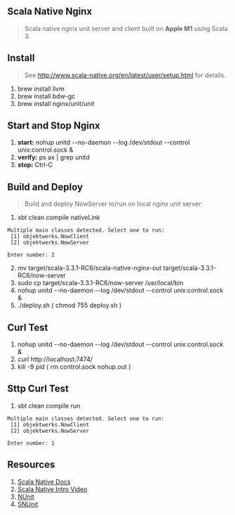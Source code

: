 Scala Native Nginx
------------------
>Scala native nginx unit server and client built on **Apple M1** using Scala 3.

Install
-------
>See http://www.scala-native.org/en/latest/user/setup.html for details.
1. brew install llvm
2. brew install bdw-gc
3. brew install nginx/unit/unit

Start and Stop Nginx
--------------------
1. **start:** nohup unitd --no-daemon --log /dev/stdout --control unix:control.sock &
2. **verify:** ps ax | grep unitd
3. **stop:** Ctrl-C

Build and Deploy
----------------
>Build and deploy NowServer to/run on local nginx unit server:
1. sbt clean compile nativeLink
```
Multiple main classes detected. Select one to run:
 [1] objektwerks.NowClient
 [2] objektwerks.NowServer

Enter number: 2
```
2. mv target/scala-3.3.1-RC6/scala-native-nginx-out target/scala-3.3.1-RC6/now-server
3. sudo cp target/scala-3.3.1-RC6/now-server /usr/local/bin
4. nohup unitd --no-daemon --log /dev/stdout --control unix:control.sock &
5. ./deploy.sh  ( chmod 755 deploy.sh )

Curl Test
---------
1. nohup unitd --no-daemon --log /dev/stdout --control unix:control.sock &
2. curl http://localhost:7474/
3. kill -9 pid ( rm control.sock nohup.out )

Sttp Curl Test
--------------
1. sbt clean compile run
```
Multiple main classes detected. Select one to run:
 [1] objektwerks.NowClient
 [2] objektwerks.NowServer

Enter number: 1
```

Resources
---------
1. [Scala Native Docs](http://www.scala-native.org/en/latest/index.html)
2. [Scala Native Intro Video](https://www.youtube.com/watch?v=u2CnE-sRdBw)
3. [NUnit](http://unit.nginx.org)
4. [SNUnit](https://github.com/lolgab/snunit)